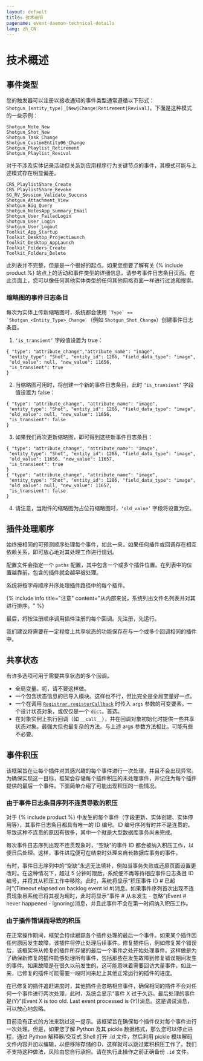 ```yaml
---
layout: default
title: 技术细节
pagename: event-daemon-technical-details
lang: zh_CN
---
```


# 技术概述

<a id="Event_Types"></a>
## 事件类型

您的触发器可以注册以接收通知的事件类型通常遵循以下形式：`Shotgun_[entity_type]_[New|Change|Retirement|Revival]`。下面是这种模式的一些示例：

    Shotgun_Note_New
    Shotgun_Shot_New
    Shotgun_Task_Change
    Shotgun_CustomEntity06_Change
    Shotgun_Playlist_Retirement
    Shotgun_Playlist_Revival

对于不涉及实体记录活动但关系到应用程序行为关键节点的事件，其模式可能与上述模式存在明显偏差。

    CRS_PlaylistShare_Create
    CRS_PlaylistShare_Revoke
    SG_RV_Session_Validate_Success
    Shotgun_Attachment_View
    Shotgun_Big_Query
    Shotgun_NotesApp_Summary_Email
    Shotgun_User_FailedLogin
    Shotgun_User_Login
    Shotgun_User_Logout
    Toolkit_App_Startup
    Toolkit_Desktop_ProjectLaunch
    Toolkit_Desktop_AppLaunch
    Toolkit_Folders_Create
    Toolkit_Folders_Delete    

此列表并不完整，但是是一个很好的起点。如果您想要了解有关 {% include product %} 站点上的活动和事件类型的详细信息，请参考事件日志条目页面。在此页面上，您可以像任何其他实体类型的任何其他网格页面一样进行过滤和搜索。

### 缩略图的事件日志条目
每次为实体上传新缩略图时，系统都会使用 ``` `Type` == `Shotgun_<Entity_Type>_Change` ```（例如 `Shotgun_Shot_Change`）创建事件日志条目。
1. ```‘is_transient’``` 字段值设置为 true：
```
{ "type": "attribute_change","attribute_name": "image",
 "entity_type": "Shot", "entity_id": 1286, "field_data_type": "image",
 "old_value": null, "new_value": 11656,
 "is_transient": true
}
```
2. 当缩略图可用时，将创建一个新的事件日志条目，此时 ```‘is_transient’``` 字段值设置为 false：
```
{ "type": "attribute_change", "attribute_name": "image",
 "entity_type": "Shot", "entity_id": 1286, "field_data_type": "image",
 "old_value": null, "new_value": 11656,
 "is_transient": false
}
```
3. 如果我们再次更新缩略图，即可得到这些新事件日志条目：
```
{ "type": "attribute_change", "attribute_name": "image",
 "entity_type": "Shot", "entity_id": 1286, "field_data_type": "image",
 "old_value": 11656, "new_value": 11657,
 "is_transient": true
}
{ "type": "attribute_change", "attribute_name": "image",
 "entity_type": "Shot", "entity_id": 1286, "field_data_type": "image",
 "old_value": null, "new_value": 11657,
 "is_transient": false
}
```
4. 请注意，当附件的缩略图为占位符缩略图时，```‘old_value’``` 字段将设置为空。


<a id="Plugin_Processing_Order"></a>
## 插件处理顺序

始终按相同的可预测顺序处理每个事件，如此一来，如果任何插件或回调存在相互依赖关系，即可放心地对其处理工作进行规划。

配置文件会指定一个 `paths` 配置，其中包含一个或多个插件位置。在列表中的位置越靠前，包含的插件就会越早被处理。

系统将按字母顺序升序处理插件路径中的每个插件。

{% include info title="注意" content="从内部来说，系统列出文件名列表并对其进行排序。" %}

最后，将按注册顺序调用插件注册的每个回调。先注册，先运行。

我们建议将需要在一定程度上共享状态的功能保存在与一个或多个回调相同的插件中。

<a id="Sharing_State"></a>
## 共享状态

有许多选项可用于需要共享状态的多个回调。

- 全局变量。呃，请不要这样做。
- 一个包含状态信息的已导入模块。这样也不行，但比完全是全局变量好一点。
- 一个在调用 [`Registrar.registerCallback`](https://github.com/shotgunsoftware/shotgunEvents/wiki/API#registerCallbacks) 时传入 `args` 参数的可变要素。一个设计状态对象，或仅仅是一个 `dict`。首选。
- 在对象实例上执行回调（如 `__call__`），并在回调对象初始化时提供一些共享状态对象。最强大但也最复杂的方法。与上述 args 参数方法相比，可能有些不必要。


<a id="Event_Backlogs"></a>
## 事件积压

该框架旨在让每个插件对其感兴趣的每个事件进行一次处理，并且不会出现异常。为确保实现这一目标，框架会存储每个插件积压的未处理事件，并记住为每个插件提供的最后一个事件。下面简单介绍了可能出现积压的一些情况。

### 由于事件日志条目序列不连贯导致的积压

对于 {% include product %} 中发生的每个事件（字段更新、实体创建、实体停用等），其事件日志条目都具有唯一的 ID 编号。ID 编号序列有时并不是连贯的。导致这种不连贯的原因有很多，其中一个就是大型数据库事务尚未完成。

每次事件日志序列出现不连贯现象时，“空缺”的事件 ID 都会被纳入积压工作，以便日后处理。这样，事件进程便可在结束时处理来自长数据库事务的事件。

有时，事件日志序列中的“空缺”永远无法填补，例如当事务失败或还原页面设置更改时。在这种情况下，超过 5 分钟时限后，系统便不再等待相应事件日志条目 ID 编号，并将其从积压工作中移除。此时，系统将显示“积压事件 ID # 已超时”(Timeout elapsed on backlog event id #)消息。如果事件序列首次出现不连贯现象且系统已将其视为超时，此时将显示“事件 # 从未发生 - 忽略”(Event # never happened - ignoring)消息，并且此事件不会在第一时间纳入积压工作。

### 由于插件错误而导致的积压

在正常操作期间，框架会持续跟踪各个插件处理的最后一个事件。如果某个插件因任何原因发生故障，该插件将停止处理后续事件。修复插件后，例如修复某个错误后，该框架将从修复的插件所存储的最后一个事件之处开始处理事件。这样做是为了确保新修复的插件能够处理所有事件，包括那些在发生故障到修复错误期间发生的事件。如果故障是在很久以前发生的，这可能意味着需要回访大量事件，如此一来，已修复的插件可能需要一段时间来赶上其他正常运行的插件的进度。

在已修复的插件追赶进度时，其他插件会忽略相应事件，确保相同的插件不会对任何一个事件进行两次处理。此时，系统会显示“事件 X 过于久远。最后处理的事件是(Y)”(Event X is too old. Last event processed is (Y))消息。这是调试消息，可以放心地忽略。

目前没有正式的方法来跳过这一提示。该框架旨在确保每个插件仅对每个事件进行一次处理。但是，如果您了解 Python 及其 pickle 数据格式，那么您可以停止进程，通过 Python 解释器/交互式 Shell 打开 .id 文件，然后利用 pickle 模块解码文件内容并加以编辑，以便移除存储的ID，这样就可以跳过累积积压工作了。我们不支持这种做法，风险由您自行承担。请在执行此操作之前正确备份 `.id` 文件。
